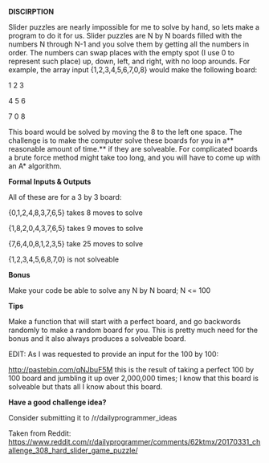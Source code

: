 **DISCIRPTION**

Slider puzzles are nearly impossible for me to solve by hand, so lets make a program to do it for us. Slider puzzles are N by N boards filled with the numbers N through N-1 and you solve them by getting all the numbers in order. The numbers can swap places with the empty spot (I use 0 to represent such place) up, down, left, and right, with no loop arounds. For example, the array input {1,2,3,4,5,6,7,0,8} would make the following board:

1 2 3

4 5 6

7 0 8

This board would be solved by moving the 8 to the left one space. The challenge is to make the computer solve these boards for you in a** reasonable amount of time.**  if they are solveable. For complicated boards a brute force method might take too long, and you will have to come up with an A* algorithm.

**Formal Inputs & Outputs**

All of these are for a 3 by 3 board:

{0,1,2,4,8,3,7,6,5} takes 8 moves to solve

{1,8,2,0,4,3,7,6,5} takes 9 moves to solve

{7,6,4,0,8,1,2,3,5} take 25 moves to solve

{1,2,3,4,5,6,8,7,0} is not solveable


**Bonus**

Make your code be able to solve any N by N board; N <= 100

**Tips**

Make a function that will start with a perfect board, and go backwords randomly to make a random board for you. This is pretty much need for the bonus and it also always produces a solveable board.

EDIT: As I was requested to provide an input for the 100 by 100:

http://pastebin.com/qNJbuF5M this is the result of taking a perfect 100 by 100 board and jumbling it up over 2,000,000 times; I know that this board is solveable but thats all I know about this board.


**Have a good challenge idea?**

Consider submitting it to /r/dailyprogrammer_ideas

Taken from Reddit: https://www.reddit.com/r/dailyprogrammer/comments/62ktmx/20170331_challenge_308_hard_slider_game_puzzle/